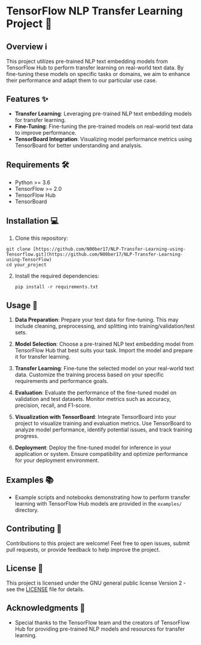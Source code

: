 # TensorFlow NLP Transfer Learning Project 🚀

## Overview ℹ️

This project utilizes pre-trained NLP text embedding models from TensorFlow Hub to perform transfer learning on real-world text data. By fine-tuning these models on specific tasks or domains, we aim to enhance their performance and adapt them to our particular use case.

## Features ✨

- **Transfer Learning**: Leveraging pre-trained NLP text embedding models for transfer learning.
- **Fine-Tuning**: Fine-tuning the pre-trained models on real-world text data to improve performance.
- **TensorBoard Integration**: Visualizing model performance metrics using TensorBoard for better understanding and analysis.

## Requirements 🛠️

- Python >= 3.6
- TensorFlow >= 2.0
- TensorFlow Hub
- TensorBoard

## Installation 💻

1. Clone this repository:
```
git clone [https://github.com/N00ber17/NLP-Transfer-Learning-using-Tensorflow.git](https://github.com/N00ber17/NLP-Transfer-Learning-using-TensorFlow)
cd your_project
```

2. Install the required dependencies:
   ```
   pip install -r requirements.txt

   ```
## Usage 📝

1. **Data Preparation**: Prepare your text data for fine-tuning. This may include cleaning, preprocessing, and splitting into training/validation/test sets.

2. **Model Selection**: Choose a pre-trained NLP text embedding model from TensorFlow Hub that best suits your task. Import the model and prepare it for transfer learning.

3. **Transfer Learning**: Fine-tune the selected model on your real-world text data. Customize the training process based on your specific requirements and performance goals.

4. **Evaluation**: Evaluate the performance of the fine-tuned model on validation and test datasets. Monitor metrics such as accuracy, precision, recall, and F1-score.

5. **Visualization with TensorBoard**: Integrate TensorBoard into your project to visualize training and evaluation metrics. Use TensorBoard to analyze model performance, identify potential issues, and track training progress.

6. **Deployment**: Deploy the fine-tuned model for inference in your application or system. Ensure compatibility and optimize performance for your deployment environment.

## Examples 📚

- Example scripts and notebooks demonstrating how to perform transfer learning with TensorFlow Hub models are provided in the `examples/` directory.

## Contributing 🤝

Contributions to this project are welcome! Feel free to open issues, submit pull requests, or provide feedback to help improve the project.

## License 📄

This project is licensed under the GNU general public license Version 2 - see the [LICENSE](LICENSE) file for details.

## Acknowledgments 🙏

- Special thanks to the TensorFlow team and the creators of TensorFlow Hub for providing pre-trained NLP models and resources for transfer learning.
